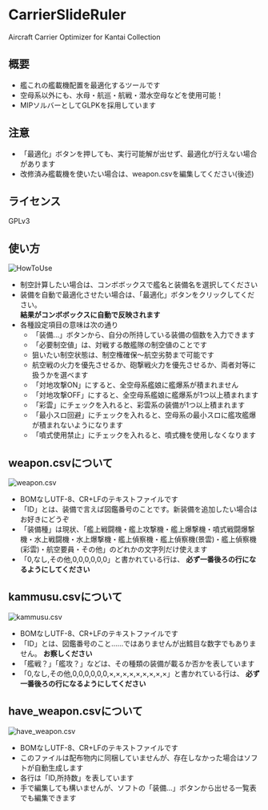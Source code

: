 # CarrierSlideRuler
Aircraft Carrier Optimizer for Kantai Collection

## 概要
- 艦これの艦載機配置を最適化するツールです
- 空母系以外にも、水母・航巡・航戦・潜水空母などを使用可能！
- MIPソルバーとしてGLPKを採用しています

## 注意
- 「最適化」ボタンを押しても、実行可能解が出せず、最適化が行えない場合があります
- 改修済み艦載機を使いたい場合は、weapon.csvを編集してください(後述)

## ライセンス
GPLv3

## 使い方
![HowToUse](https://user-images.githubusercontent.com/3734392/29223433-7c579d84-7f01-11e7-8c35-9fc6b2cad77b.png)

- 制空計算したい場合は、コンボボックスで艦名と装備名を選択してください
- 装備を自動で最適化させたい場合は、「最適化」ボタンをクリックしてください。   
**結果がコンボボックスに自動で反映されます**
- 各種設定項目の意味は次の通り
  - 「装備...」ボタンから、自分の所持している装備の個数を入力できます
  - 「必要制空値」は、対戦する敵艦隊の制空値のことです
  - 狙いたい制空状態は、制空権確保～航空劣勢まで可能です
  - 航空戦の火力を優先させるか、砲撃戦火力を優先させるか、両者対等に扱うかを選べます
  - 「対地攻撃ON」にすると、全空母系艦娘に艦爆系が積まれません
  - 「対地攻撃OFF」にすると、全空母系艦娘に艦爆系が1つ以上積まれます
  - 「彩雲」にチェックを入れると、彩雲系の装備が1つ以上積まれます
  - 「最小スロ回避」にチェックを入れると、空母系の最小スロに艦攻艦爆が積まれないようになります
  - 「噴式使用禁止」にチェックを入れると、噴式機を使用しなくなります

## weapon.csvについて
![weapon.csv](https://user-images.githubusercontent.com/3734392/29223838-f094d27e-7f02-11e7-8e1b-26bca324d54d.png)

- BOMなしUTF-8、CR+LFのテキストファイルです
- 「ID」とは、装備で言えば図鑑番号のことです。新装備を追加したい場合はお好きにどうぞ
- 「装備種」は現状、「艦上戦闘機・艦上攻撃機・艦上爆撃機・噴式戦闘爆撃機・水上戦闘機・水上爆撃機・艦上偵察機・艦上偵察機(景雲)・艦上偵察機(彩雲)・航空要員・その他」のどれかの文字列だけ使えます
- 「0,なし,その他,0,0,0,0,0,0」と書かれている行は、 **必ず一番後ろの行になるようにしてください**

## kammusu.csvについて
![kammusu.csv](https://user-images.githubusercontent.com/3734392/29223993-7ee6a2f0-7f03-11e7-99ee-401b0cc54aef.png)
- BOMなしUTF-8、CR+LFのテキストファイルです
- 「ID」とは、図鑑番号のこと……ではありませんが出鱈目な数字でもありません。 **お察しください**
- 「艦戦？」「艦攻？」などは、その種類の装備が載るか否かを表しています
- 「0,なし,その他,0,0,0,0,0,0,×,×,×,×,×,×,×,×,×」と書かれている行は、 **必ず一番後ろの行になるようにしてください**

## have_weapon.csvについて
![have_weapon.csv](https://user-images.githubusercontent.com/3734392/29224090-cabf1766-7f03-11e7-8de5-4559268cc5ac.png)
- BOMなしUTF-8、CR+LFのテキストファイルです
- このファイルは配布物内に同梱していませんが、存在しなかった場合はソフトが自動生成します
- 各行は「ID,所持数」を表しています
- 手で編集しても構いませんが、ソフトの「装備...」ボタンから出せる一覧表でも編集できます
